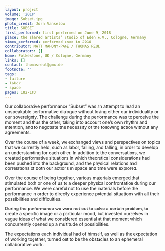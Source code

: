 ```yaml
---
layout: project
volume: '2018'
image: Subset.jpg
photo_credit: Jörn Vanselow
title: SUBSET
first_performed: first performed on June 9, 2018
place: the shared artists’ studio of Eden e.V., Cologne, Germany
times_performed: performed once in 2018
contributor: MATT MAHONY-PAGE / THOMAS REUL
collaborators: []
home: Folkestone, UK / Cologne, Germany
links: []
contact: thomasreul@gmx.de
footnote: ''
tags:
- failure
- labor
- space
pages: 182-183
---
```



Our collaborative performance “Subset” was an attempt to lead an unspeakable performative dialogue without losing either our individuality or our sovereignty. The challenge during the performance was to perceive the moment and thus the other, taking into account one’s own rhythm and intention, and to negotiate the necessity of the following action without any agreements.

Over the course of a week, we exchanged views and perspectives on topics that we currently held, such as labor, failing, and falling, in order to develop an understanding for each other. In addition to the conversations, we created performative situations in which theoretical considerations had been pushed into the background, and the physical relations and correlations of both our actions in space and time were explored.

Over the course of being together, various materials emerged that stimulated both or one of us to a deeper physical confrontation during our performance. We were careful not to use the materials before the performance in order to directly experience potential situations with all their possibilities and difficulties.

During the performance we were not out to solve a certain problem, to create a specific image or a particular mood, but invested ourselves in vague ideas of what we considered essential at that moment which concurrently opened up a multitude of possibilities.

The expectations each individual had of himself, as well as the expectation of working together, turned out to be the obstacles to an ephemeral collaborative work.
